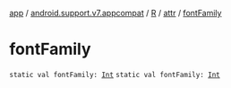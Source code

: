 [app](../../../index.md) / [android.support.v7.appcompat](../../index.md) / [R](../index.md) / [attr](index.md) / [fontFamily](.)

# fontFamily

`static val fontFamily: `[`Int`](https://kotlinlang.org/api/latest/jvm/stdlib/kotlin/-int/index.html)
`static val fontFamily: `[`Int`](https://kotlinlang.org/api/latest/jvm/stdlib/kotlin/-int/index.html)